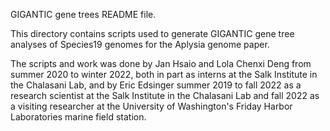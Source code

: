 GIGANTIC gene trees README file.

This directory contains scripts used to generate GIGANTIC gene tree analyses of Species19 genomes for the Aplysia genome paper. 

The scripts and work was done by Jan Hsaio and Lola Chenxi Deng from summer 2020 to winter 2022, both in part as interns at the Salk Institute in the Chalasani Lab, and by Eric Edsinger summer 2019 to fall 2022 as a research scientist at the Salk Institute in the Chalasani Lab and fall 2022 as a visiting researcher at the University of Washington's Friday Harbor Laboratories marine field station.

